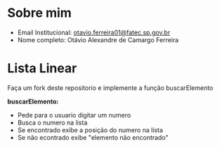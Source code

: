 # Sobre mim

* Email Institucional: otavio.ferreira01@fatec.sp.gov.br
* Nome completo: Otávio Alexandre de Camargo Ferreira

# Lista Linear

Faça um fork deste repositorio e implemente a função buscarElemento

**buscarElemento:**
* Pede para o usuario digitar um numero
* Busca o numero na lista
* Se encontrado exibe a posição do numero na lista
* Se não econtrado exibe "elemento não encontrado" 


